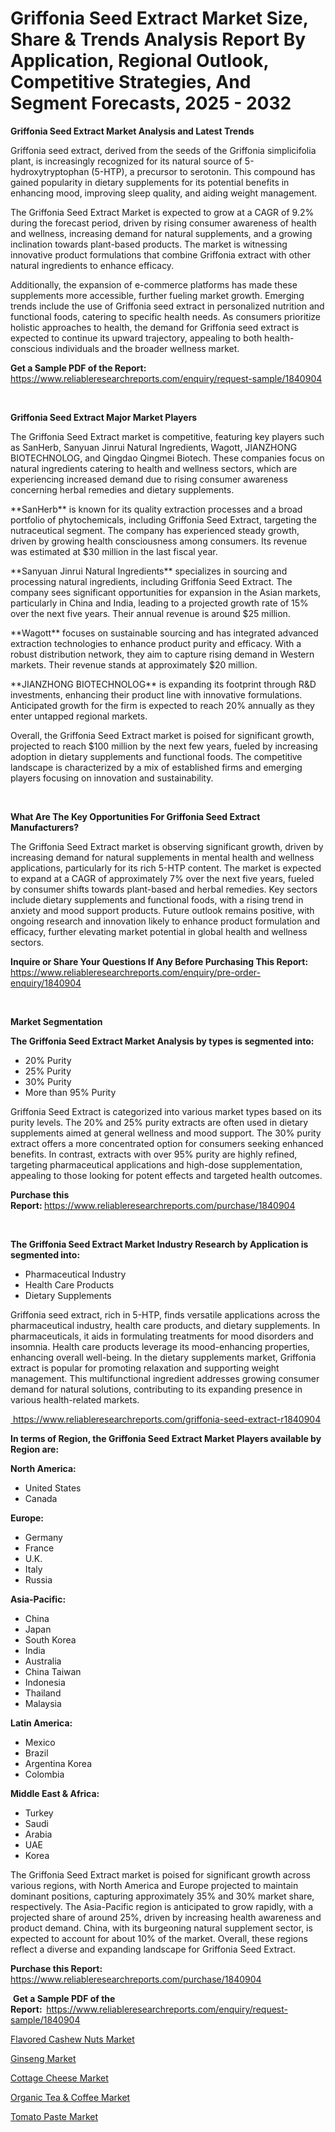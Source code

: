 <p><h1>Griffonia Seed Extract Market Size, Share & Trends Analysis Report By Application, Regional Outlook, Competitive Strategies, And Segment Forecasts, 2025 - 2032</h1></p><p><strong>Griffonia Seed Extract Market Analysis and Latest Trends</strong></p>
<p><p>Griffonia seed extract, derived from the seeds of the Griffonia simplicifolia plant, is increasingly recognized for its natural source of 5-hydroxytryptophan (5-HTP), a precursor to serotonin. This compound has gained popularity in dietary supplements for its potential benefits in enhancing mood, improving sleep quality, and aiding weight management. </p><p>The Griffonia Seed Extract Market is expected to grow at a CAGR of 9.2% during the forecast period, driven by rising consumer awareness of health and wellness, increasing demand for natural supplements, and a growing inclination towards plant-based products. The market is witnessing innovative product formulations that combine Griffonia extract with other natural ingredients to enhance efficacy. </p><p>Additionally, the expansion of e-commerce platforms has made these supplements more accessible, further fueling market growth. Emerging trends include the use of Griffonia seed extract in personalized nutrition and functional foods, catering to specific health needs. As consumers prioritize holistic approaches to health, the demand for Griffonia seed extract is expected to continue its upward trajectory, appealing to both health-conscious individuals and the broader wellness market.</p></p>
<p><strong>Get a Sample PDF of the Report:&nbsp;</strong> <a href="https://www.reliableresearchreports.com/enquiry/request-sample/1840904?utm_campaign=31&utm_medium=2&utm_source=Github&utm_content=ia&utm_term=14022025&utm_id=griffonia-seed-extract">https://www.reliableresearchreports.com/enquiry/request-sample/1840904</a></p>
<p>&nbsp;</p>
<p><strong>Griffonia Seed Extract Major Market Players</strong></p>
<p><p>The Griffonia Seed Extract market is competitive, featuring key players such as SanHerb, Sanyuan Jinrui Natural Ingredients, Wagott, JIANZHONG BIOTECHNOLOG, and Qingdao Qingmei Biotech. These companies focus on natural ingredients catering to health and wellness sectors, which are experiencing increased demand due to rising consumer awareness concerning herbal remedies and dietary supplements.</p><p>**SanHerb** is known for its quality extraction processes and a broad portfolio of phytochemicals, including Griffonia Seed Extract, targeting the nutraceutical segment. The company has experienced steady growth, driven by growing health consciousness among consumers. Its revenue was estimated at $30 million in the last fiscal year.</p><p>**Sanyuan Jinrui Natural Ingredients** specializes in sourcing and processing natural ingredients, including Griffonia Seed Extract. The company sees significant opportunities for expansion in the Asian markets, particularly in China and India, leading to a projected growth rate of 15% over the next five years. Their annual revenue is around $25 million.</p><p>**Wagott** focuses on sustainable sourcing and has integrated advanced extraction technologies to enhance product purity and efficacy. With a robust distribution network, they aim to capture rising demand in Western markets. Their revenue stands at approximately $20 million.</p><p>**JIANZHONG BIOTECHNOLOG** is expanding its footprint through R&D investments, enhancing their product line with innovative formulations. Anticipated growth for the firm is expected to reach 20% annually as they enter untapped regional markets.</p><p>Overall, the Griffonia Seed Extract market is poised for significant growth, projected to reach $100 million by the next few years, fueled by increasing adoption in dietary supplements and functional foods. The competitive landscape is characterized by a mix of established firms and emerging players focusing on innovation and sustainability.</p></p>
<p>&nbsp;</p>
<p><strong>What Are The Key Opportunities For Griffonia Seed Extract Manufacturers?</strong></p>
<p><p>The Griffonia Seed Extract market is observing significant growth, driven by increasing demand for natural supplements in mental health and wellness applications, particularly for its rich 5-HTP content. The market is expected to expand at a CAGR of approximately 7% over the next five years, fueled by consumer shifts towards plant-based and herbal remedies. Key sectors include dietary supplements and functional foods, with a rising trend in anxiety and mood support products. Future outlook remains positive, with ongoing research and innovation likely to enhance product formulation and efficacy, further elevating market potential in global health and wellness sectors.</p></p>
<p><strong>Inquire or Share Your Questions If Any Before Purchasing This Report:</strong> <a href="https://www.reliableresearchreports.com/enquiry/pre-order-enquiry/1840904?utm_campaign=31&utm_medium=2&utm_source=Github&utm_content=ia&utm_term=14022025&utm_id=griffonia-seed-extract">https://www.reliableresearchreports.com/enquiry/pre-order-enquiry/1840904</a></p>
<p>&nbsp;</p>
<p><strong>Market Segmentation</strong></p>
<p><strong>The Griffonia Seed Extract Market Analysis by types is segmented into:</strong></p>
<p><ul><li>20% Purity</li><li>25% Purity</li><li>30% Purity</li><li>More than 95% Purity</li></ul></p>
<p><p>Griffonia Seed Extract is categorized into various market types based on its purity levels. The 20% and 25% purity extracts are often used in dietary supplements aimed at general wellness and mood support. The 30% purity extract offers a more concentrated option for consumers seeking enhanced benefits. In contrast, extracts with over 95% purity are highly refined, targeting pharmaceutical applications and high-dose supplementation, appealing to those looking for potent effects and targeted health outcomes.</p></p>
<p><strong>Purchase this Report:&nbsp;</strong><a href="https://www.reliableresearchreports.com/purchase/1840904?utm_campaign=31&utm_medium=2&utm_source=Github&utm_content=ia&utm_term=14022025&utm_id=griffonia-seed-extract">https://www.reliableresearchreports.com/purchase/1840904</a></p>
<p>&nbsp;</p>
<p><strong>The Griffonia Seed Extract Market Industry Research by Application is segmented into:</strong></p>
<p><ul><li>Pharmaceutical Industry</li><li>Health Care Products</li><li>Dietary Supplements</li></ul></p>
<p><p>Griffonia seed extract, rich in 5-HTP, finds versatile applications across the pharmaceutical industry, health care products, and dietary supplements. In pharmaceuticals, it aids in formulating treatments for mood disorders and insomnia. Health care products leverage its mood-enhancing properties, enhancing overall well-being. In the dietary supplements market, Griffonia extract is popular for promoting relaxation and supporting weight management. This multifunctional ingredient addresses growing consumer demand for natural solutions, contributing to its expanding presence in various health-related markets.</p></p>
<p><a href="https://www.reliableresearchreports.com/griffonia-seed-extract-r1840904?utm_campaign=31&utm_medium=2&utm_source=Github&utm_content=ia&utm_term=14022025&utm_id=griffonia-seed-extract">&nbsp;https://www.reliableresearchreports.com/griffonia-seed-extract-r1840904</a></p>
<p><strong>In terms of Region, the Griffonia Seed Extract Market Players available by Region are:</strong></p>
<p>
    <p> <strong> North America: </strong>
        <ul>
            <li>United States</li>
            <li>Canada</li>
        </ul>
        </p> 
    <p> <strong> Europe: </strong>
        <ul>
            <li>Germany</li>
            <li>France</li>
            <li>U.K.</li>
            <li>Italy</li>
            <li>Russia</li>
        </ul>
        </p> 
    <p> <strong> Asia-Pacific: </strong>
        <ul>
            <li>China</li>
            <li>Japan</li>
            <li>South Korea</li>
            <li>India</li>
            <li>Australia</li>
            <li>China Taiwan</li>
            <li>Indonesia</li>
            <li>Thailand</li>
            <li>Malaysia</li>
        </ul>
        </p> 
    <p> <strong> Latin America: </strong>
        <ul>
            <li>Mexico</li>
            <li>Brazil</li>
            <li>Argentina Korea</li>
            <li>Colombia</li>
        </ul>
        </p> 
    <p> <strong> Middle East & Africa: </strong>
        <ul>
            <li>Turkey</li>
            <li>Saudi</li>
            <li>Arabia</li>
            <li>UAE</li>
            <li>Korea</li>
        </ul>
    </p>
    </p>
<p><p>The Griffonia Seed Extract market is poised for significant growth across various regions, with North America and Europe projected to maintain dominant positions, capturing approximately 35% and 30% market share, respectively. The Asia-Pacific region is anticipated to grow rapidly, with a projected share of around 25%, driven by increasing health awareness and product demand. China, with its burgeoning natural supplement sector, is expected to account for about 10% of the market. Overall, these regions reflect a diverse and expanding landscape for Griffonia Seed Extract.</p></p>
<p><strong>Purchase this Report: </strong><a href="https://www.reliableresearchreports.com/purchase/1840904?utm_campaign=31&utm_medium=2&utm_source=Github&utm_content=ia&utm_term=14022025&utm_id=griffonia-seed-extract">https://www.reliableresearchreports.com/purchase/1840904</a></p>
<p>&nbsp;<strong>Get a Sample PDF of the Report:&nbsp;&nbsp;</strong><a href="https://www.reliableresearchreports.com/enquiry/request-sample/1840904?utm_campaign=31&utm_medium=2&utm_source=Github&utm_content=ia&utm_term=14022025&utm_id=griffonia-seed-extract">https://www.reliableresearchreports.com/enquiry/request-sample/1840904</a></p>
<p><strong></strong></p>
<p><p><a href="https://github.com/vioarapoyil/Market-Research-Report-List-1/blob/main/flavored-cashew-nuts-market.md?utm_campaign=31&utm_medium=2&utm_source=Github&utm_content=ia&utm_term=14022025&utm_id=griffonia-seed-extract">Flavored Cashew Nuts Market</a></p><p><a href="https://github.com/boisetwa16/Market-Research-Report-List-1/blob/main/ginseng-market.md?utm_campaign=31&utm_medium=2&utm_source=Github&utm_content=ia&utm_term=14022025&utm_id=griffonia-seed-extract">Ginseng Market</a></p><p><a href="https://github.com/zupankocka/Market-Research-Report-List-1/blob/main/cottage-cheese-market.md?utm_campaign=31&utm_medium=2&utm_source=Github&utm_content=ia&utm_term=14022025&utm_id=griffonia-seed-extract">Cottage Cheese Market</a></p><p><a href="https://github.com/viipposahko25/Market-Research-Report-List-1/blob/main/organic-tea-coffee-market.md?utm_campaign=31&utm_medium=2&utm_source=Github&utm_content=ia&utm_term=14022025&utm_id=griffonia-seed-extract">Organic Tea & Coffee Market</a></p><p><a href="https://github.com/crooneinis80/Market-Research-Report-List-1/blob/main/tomato-paste-market.md?utm_campaign=31&utm_medium=2&utm_source=Github&utm_content=ia&utm_term=14022025&utm_id=griffonia-seed-extract">Tomato Paste Market</a></p></p>